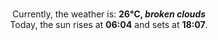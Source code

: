 <p  align="center"><br/>Currently, the weather is: <b> 26°C, <i>broken clouds</i></b></br>Today, the sun rises at <b>06:04</b> and sets at <b>18:07</b>.</p>